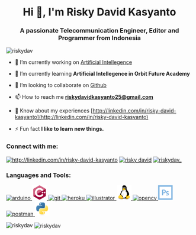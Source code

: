 <h1 align="center">Hi 👋, I'm Risky David Kasyanto</h1>
<h3 align="center">A passionate Telecommunication Engineer, Editor and Programmer from Indonesia</h3>

<p align="left"> <img src="https://komarev.com/ghpvc/?username=riskydav&label=Profile%20views&color=0e75b6&style=flat" alt="riskydav" /> </p>

- 🔭 I’m currently working on [Artificial Intellegence](https://github.com/riskydav/Belajar-Python)

- 🌱 I’m currently learning **Artificial Intellegence in Orbit Future Academy**

- 👯 I’m looking to collaborate on [Github](https://github.com/riskydav)

- 📫 How to reach me **riskydavidkasyanto25@gmail.com**

- 📄 Know about my experiences [http://linkedin.com/in/risky-david-kasyanto](http://linkedin.com/in/risky-david-kasyanto)

- ⚡ Fun fact **I like to learn new things.**

<h3 align="left">Connect with me:</h3>
<p align="left">
<a href="https://www.linkedin.com/in/risky-david-kasyanto/" target="blank"><img align="center" src="https://raw.githubusercontent.com/rahuldkjain/github-profile-readme-generator/master/src/images/icons/Social/linked-in-alt.svg" alt="http://linkedin.com/in/risky-david-kasyanto" height="30" width="40" /></a>
<a href="https://web.facebook.com/adheche.bikers" target="blank"><img align="center" src="https://raw.githubusercontent.com/rahuldkjain/github-profile-readme-generator/master/src/images/icons/Social/facebook.svg" alt="risky david" height="30" width="40" /></a>
<a href="https://instagram.com/riskydav_" target="blank"><img align="center" src="https://raw.githubusercontent.com/rahuldkjain/github-profile-readme-generator/master/src/images/icons/Social/instagram.svg" alt="riskydav_" height="30" width="40" /></a>
</p>

<h3 align="left">Languages and Tools:</h3>
<p align="left"> <a href="https://www.arduino.cc/" target="_blank" rel="noreferrer"> <img src="https://cdn.worldvectorlogo.com/logos/arduino-1.svg" alt="arduino" width="40" height="40"/> </a> <a href="https://www.w3schools.com/cpp/" target="_blank" rel="noreferrer"> <img src="https://raw.githubusercontent.com/devicons/devicon/master/icons/cplusplus/cplusplus-original.svg" alt="cplusplus" width="40" height="40"/> </a> <a href="https://git-scm.com/" target="_blank" rel="noreferrer"> <img src="https://www.vectorlogo.zone/logos/git-scm/git-scm-icon.svg" alt="git" width="40" height="40"/> </a> <a href="https://heroku.com" target="_blank" rel="noreferrer"> <img src="https://www.vectorlogo.zone/logos/heroku/heroku-icon.svg" alt="heroku" width="40" height="40"/> </a> <a href="https://www.adobe.com/in/products/illustrator.html" target="_blank" rel="noreferrer"> <img src="https://www.vectorlogo.zone/logos/adobe_illustrator/adobe_illustrator-icon.svg" alt="illustrator" width="40" height="40"/> </a> <a href="https://www.linux.org/" target="_blank" rel="noreferrer"> <img src="https://raw.githubusercontent.com/devicons/devicon/master/icons/linux/linux-original.svg" alt="linux" width="40" height="40"/> </a> <a href="https://opencv.org/" target="_blank" rel="noreferrer"> <img src="https://www.vectorlogo.zone/logos/opencv/opencv-icon.svg" alt="opencv" width="40" height="40"/> </a> <a href="https://www.photoshop.com/en" target="_blank" rel="noreferrer"> <img src="https://raw.githubusercontent.com/devicons/devicon/master/icons/photoshop/photoshop-line.svg" alt="photoshop" width="40" height="40"/> </a> <a href="https://postman.com" target="_blank" rel="noreferrer"> <img src="https://www.vectorlogo.zone/logos/getpostman/getpostman-icon.svg" alt="postman" width="40" height="40"/> </a> <a href="https://www.python.org" target="_blank" rel="noreferrer"> <img src="https://raw.githubusercontent.com/devicons/devicon/master/icons/python/python-original.svg" alt="python" width="40" height="40"/> </a> </p>

<p><img align="left" src="https://github-readme-stats.vercel.app/api/top-langs?username=riskydav&show_icons=true&locale=en&layout=compact" alt="riskydav" /></p>

<p>&nbsp;<img align="center" src="https://github-readme-stats.vercel.app/api?username=riskydav&show_icons=true&locale=en" alt="riskydav" /></p>



